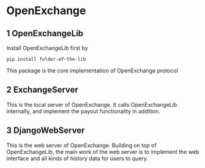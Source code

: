 OpenExchange
============

1 OpenExchangeLib
------------
Install OpenExchangeLib first by

    pip install folder-of-the-lib

This package is the core implementation of OpenExchange protocol

2 ExchangeServer
------------
This is the local server of OpenExchange. It calls OpenExchangeLib internally, and implement the payout functionality in addition.

3 DjangoWebServer
------------
This is the web server of OpenExchange. Building on top of OpenExchangeLib, the main work of the web server is to implement the web interface and all kinds of history data for users to query.
